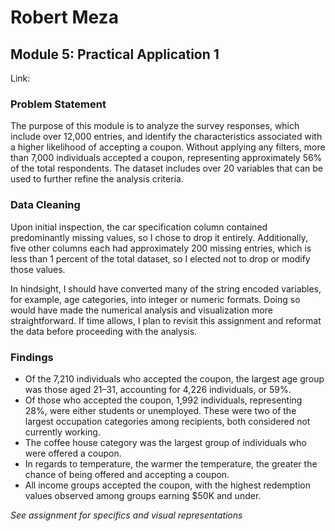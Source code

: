 # Robert Meza
## Module 5: Practical Application 1

Link: 

### Problem Statement 
The purpose of this module is to analyze the survey responses, which include over 12,000 entries, and identify the characteristics associated with a higher likelihood of accepting a coupon. Without applying any filters, more than 7,000 individuals accepted a coupon, representing approximately 56% of the total respondents. The dataset includes over 20 variables that can be used to further refine the analysis criteria.

### Data Cleaning
Upon initial inspection, the car specification column contained predominantly missing values, so I chose to drop it entirely. Additionally, five other columns each had approximately 200 missing entries, which is less than 1 percent of the total dataset, so I elected not to drop or modify those values.

In hindsight, I should have converted many of the string encoded variables, for example, age categories, into integer or numeric formats. Doing so would have made the numerical analysis and visualization more straightforward. If time allows, I plan to revisit this assignment and reformat the data before proceeding with the analysis.

### Findings
- Of the 7,210 individuals who accepted the coupon, the largest age group was those aged 21–31, accounting for 4,226 individuals, or 59%.
- Of those who accepted the coupon, 1,992 individuals, representing 28%, were either students or unemployed. These were two of the largest occupation categories among recipients, both considered not currently working.
- The coffee house category was the largest group of individuals who were offered a coupon.
- In regards to temperature, the warmer the temperature, the greater the chance of being offered and accepting a coupon. 
- All income groups accepted the coupon, with the highest redemption values observed among groups earning $50K and under.

*See assignment for specifics and visual representations*
